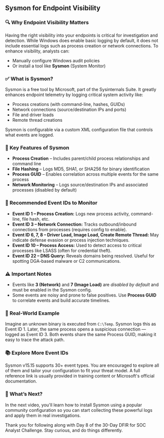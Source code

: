 <h2>Sysmon for Endpoint Visibility</h2>

<h3>🔍 Why Endpoint Visibility Matters</h3>
<p>Having the right visibility into your endpoints is critical for investigation and detection. While Windows does enable basic logging by default, it does not include essential logs such as process creation or network connections. To enhance visibility, analysts can:</p>
<ul>
  <li>Manually configure Windows audit policies</li>
  <li>Or install a tool like <strong>Sysmon</strong> (System Monitor)</li>
</ul>

<h3>✅ What is Sysmon?</h3>
<p>Sysmon is a free tool by Microsoft, part of the Sysinternals Suite. It greatly enhances endpoint telemetry by logging critical system activity like:</p>
<ul>
  <li>Process creations (with command-line, hashes, GUIDs)</li>
  <li>Network connections (source/destination IPs and ports)</li>
  <li>File and driver loads</li>
  <li>Remote thread creations</li>
</ul>
<p>Sysmon is configurable via a custom XML configuration file that controls what events are logged.</p>

<h3>🧠 Key Features of Sysmon</h3>
<ul>
  <li><strong>Process Creation</strong> – Includes parent/child process relationships and command line</li>
  <li><strong>File Hashing</strong> – Logs MD5, SHA1, or SHA256 for binary identification</li>
  <li><strong>Process GUID</strong> – Enables correlation across multiple events for the same process</li>
  <li><strong>Network Monitoring</strong> – Logs source/destination IPs and associated processes (disabled by default)</li>
</ul>

<h3>📌 Recommended Event IDs to Monitor</h3>

<ul>
  <li><strong>Event ID 1 – Process Creation:</strong> Logs new process activity, command-line, file hash, etc.</li>
  <li><strong>Event ID 3 – Network Connection:</strong> Tracks outbound/inbound connections from processes (requires config to enable).</li>
  <li><strong>Event ID 6, 7, 8 – Driver Load, Image Load, Create Remote Thread:</strong> May indicate defense evasion or process injection techniques.</li>
  <li><strong>Event ID 10 – Process Access:</strong> Used to detect access to critical processes like LSASS (often for credential theft).</li>
  <li><strong>Event ID 22 – DNS Query:</strong> Reveals domains being resolved. Useful for spotting DGA-based malware or C2 communications.</li>
</ul>

<h3>⚠️ Important Notes</h3>
<ul>
  <li>Events like <strong>3 (Network)</strong> and <strong>7 (Image Load)</strong> are <em>disabled by default</em> and must be enabled in the Sysmon config.</li>
  <li>Some events are noisy and prone to false positives. Use <strong>Process GUID</strong> to correlate events and build accurate timelines.</li>
</ul>

<h3>🧩 Real-World Example</h3>
<p>Imagine an unknown binary is executed from <code>C:\Temp</code>. Sysmon logs this as Event ID 1. Later, the same process opens a suspicious connection — logged as Event ID 3. Both events share the same Process GUID, making it easy to trace the attack path.</p>

<h3>📚 Explore More Event IDs</h3>
<p>Sysmon v15.15 supports 30+ event types. You are encouraged to explore all of them and tailor your configuration to fit your threat model. A full reference link is usually provided in training content or Microsoft's official documentation.</p>

<h3>🎯 What’s Next?</h3>
<p>In the next video, you'll learn how to install Sysmon using a popular community configuration so you can start collecting these powerful logs and apply them in real investigations.</p>

<p>Thank you for following along with Day 8 of the 30-Day DFIR for SOC Analyst Challenge. Stay curious, and do things differently.</p>
